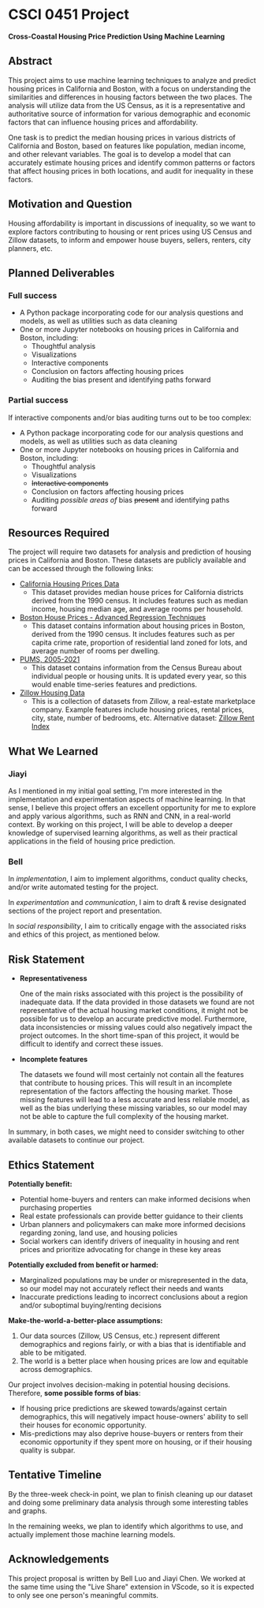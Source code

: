 # CSCI 0451 Project

**Cross-Coastal Housing Price Prediction Using Machine Learning**

## Abstract

This project aims to use machine learning techniques to analyze and predict housing prices in California and Boston, with a focus on understanding the similarities and differences in housing factors between the two places.
The analysis will utilize data from the US Census, as it is a representative and authoritative source of information for various demographic and economic factors that can influence housing prices and affordability.

One task is to predict the median housing prices in various districts of California and Boston, based on features like population, median income, and other relevant variables.
The goal is to develop a model that can accurately estimate housing prices and identify common patterns or factors that affect housing prices in both locations, and audit for inequality in these factors.

## Motivation and Question

Housing affordability is important in discussions of inequality, so we want to explore factors contributing to housing or rent prices using US Census and Zillow datasets, to inform and empower house buyers, sellers, renters, city planners, etc.

## Planned Deliverables

### Full success

- A Python package incorporating code for our analysis questions and models, as well as utilities such as data cleaning
- One or more Jupyter notebooks on housing prices in California and Boston, including:
    - Thoughtful analysis
    - Visualizations
    - Interactive components
    - Conclusion on factors affecting housing prices
    - Auditing the bias present and identifying paths forward

### Partial success

If interactive components and/or bias auditing turns out to be too complex:

- A Python package incorporating code for our analysis questions and models, as well as utilities such as data cleaning
- One or more Jupyter notebooks on housing prices in California and Boston, including:
    - Thoughtful analysis
    - Visualizations
    - ~~Interactive components~~
    - Conclusion on factors affecting housing prices
    - Auditing *possible areas of* bias ~~present~~ and identifying paths forward

## Resources Required

The project will require two datasets for analysis and prediction of housing prices in California and Boston.
These datasets are publicly available and can be accessed through the following links:

- [California Housing Prices Data](https://www.kaggle.com/camnugent/california-housing-prices)
    - This dataset provides median house prices for California districts derived from the 1990 census.
        It includes features such as median income, housing median age, and average rooms per household.
- [Boston House Prices - Advanced Regression Techniques](https://www.kaggle.com/datasets/fedesoriano/the-boston-houseprice-data)
    - This dataset contains information about housing prices in Boston, derived from the 1990 census.
        It includes features such as per capita crime rate, proportion of residential land zoned for lots, and average number of rooms per dwelling.
- [PUMS, 2005-2021](https://www.census.gov/programs-surveys/acs/microdata/access.html)
    - This dataset contains information from the Census Bureau about individual people or housing units.
        It is updated every year, so this would enable time-series features and predictions.
- [Zillow Housing Data](https://www.zillow.com/research/data/)
    - This is a collection of datasets from Zillow, a real-estate marketplace company.
        Example features include housing prices, rental prices, city, state, number of bedrooms, etc.
        Alternative dataset: [Zillow Rent Index](https://www.kaggle.com/datasets/zillow/rent-index)

## What We Learned

### Jiayi

As I mentioned in my initial goal setting, I'm more interested in the implementation and experimentation aspects of machine learning. In that sense, I believe this project offers an excellent opportunity for me to explore and apply various algorithms, such as RNN and CNN, in a real-world context. By working on this project, I will be able to develop a deeper knowledge of supervised learning algorithms, as well as their practical applications in the field of housing price prediction.

### Bell

In *implementation*, I aim to implement algorithms, conduct quality checks, and/or write automated testing for the project.

In *experimentation* and *communication*, I aim to draft & revise designated sections of the project report and presentation.

In *social responsibility*, I aim to critically engage with the associated risks and ethics of this project, as mentioned below.

## Risk Statement

- **Representativeness**

    One of the main risks associated with this project is the possibility of inadequate data.
    If the data provided in those datasets we found are not representative of the actual housing market conditions, it might not be possible for us to develop an accurate predictive model.
    Furthermore, data inconsistencies or missing values could also negatively impact the project outcomes.
    In the short time-span of this project, it would be difficult to identify and correct these issues.

- **Incomplete features**

    The datasets we found will most certainly not contain all the features that contribute to housing prices.
    This will result in an incomplete representation of the factors affecting the housing market.
    Those missing features will lead to a less accurate and less reliable model, as well as the bias underlying these missing variables, so our model may not be able to capture the full complexity of the housing market.

In summary, in both cases, we might need to consider switching to other available datasets to continue our project.

## Ethics Statement

**Potentially benefit:**
- Potential home-buyers and renters can make informed decisions when purchasing properties
- Real estate professionals can provide better guidance to their clients
- Urban planners and policymakers can make more informed decisions regarding zoning, land use, and housing policies
- Social workers can identify drivers of inequality in housing and rent prices and prioritize advocating for change in these key areas

**Potentially excluded from benefit or harmed:**
- Marginalized populations may be under or misrepresented in the data, so our model may not accurately reflect their needs and wants
- Inaccurate predictions leading to incorrect conclusions about a region and/or suboptimal buying/renting decisions
    
**Make-the-world-a-better-place assumptions:**
1. Our data sources (Zillow, US Census, etc.) represent different demographics and regions fairly, or with a bias that is identifiable and able to be mitigated.
2. The world is a better place when housing prices are low and equitable across demographics.

Our project involves decision-making in potential housing decisions.
Therefore, **some possible forms of bias**:

- If housing price predictions are skewed towards/against certain demographics, this will negatively impact house-owners' ability to sell their houses for economic opportunity.
- Mis-predictions may also deprive house-buyers or renters from their economic opportunity if they spent more on housing, or if their housing quality is subpar.

## Tentative Timeline

By the three-week check-in point, we plan to finish cleaning up our dataset and doing some preliminary data analysis through some interesting tables and graphs.

In the remaining weeks, we plan to identify which algorithms to use, and actually implement those machine learning models.

## Acknowledgements

This project proposal is written by Bell Luo and Jiayi Chen. We worked at the same time using the "Live Share" extension in VScode, so it is expected to only see one person's meaningful commits.

